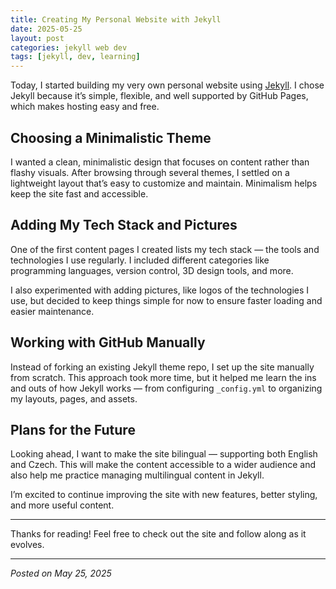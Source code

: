 ```yaml
---
title: Creating My Personal Website with Jekyll
date: 2025-05-25
layout: post
categories: jekyll web dev
tags: [jekyll, dev, learning]
---
```


Today, I started building my very own personal website using [Jekyll](https://jekyllrb.com/). I chose Jekyll because it’s simple, flexible, and well supported by GitHub Pages, which makes hosting easy and free.

## Choosing a Minimalistic Theme

I wanted a clean, minimalistic design that focuses on content rather than flashy visuals. After browsing through several themes, I settled on a lightweight layout that’s easy to customize and maintain. Minimalism helps keep the site fast and accessible.

## Adding My Tech Stack and Pictures

One of the first content pages I created lists my tech stack — the tools and technologies I use regularly. I included different categories like programming languages, version control, 3D design tools, and more.

I also experimented with adding pictures, like logos of the technologies I use, but decided to keep things simple for now to ensure faster loading and easier maintenance.

## Working with GitHub Manually

Instead of forking an existing Jekyll theme repo, I set up the site manually from scratch. This approach took more time, but it helped me learn the ins and outs of how Jekyll works — from configuring `_config.yml` to organizing my layouts, pages, and assets.

## Plans for the Future

Looking ahead, I want to make the site bilingual — supporting both English and Czech. This will make the content accessible to a wider audience and also help me practice managing multilingual content in Jekyll.

I’m excited to continue improving the site with new features, better styling, and more useful content.

---

Thanks for reading! Feel free to check out the site and follow along as it evolves.

---

*Posted on May 25, 2025*
